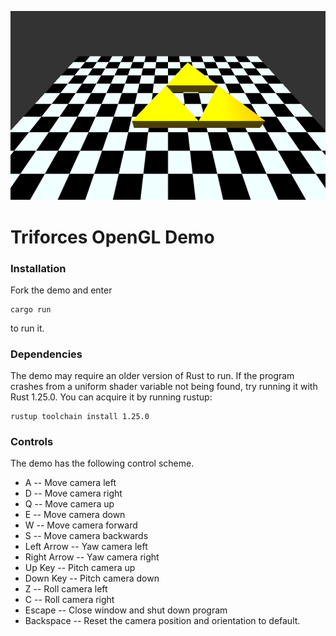 ![Title Screen](readme.png)
# Triforces OpenGL Demo

### Installation
Fork the demo and enter
```
cargo run
```
to run it.

### Dependencies
The demo may require an older version of Rust to run. If the program crashes from a uniform shader variable not being found, try running it with Rust 1.25.0. You can acquire it by running rustup:
```
rustup toolchain install 1.25.0
```

### Controls
The demo has the following control scheme.
* A -- Move camera left
* D -- Move camera right
* Q -- Move camera up
* E -- Move camera down
* W -- Move camera forward
* S -- Move camera backwards
* Left Arrow -- Yaw camera left
* Right Arrow -- Yaw camera right
* Up Key -- Pitch camera up
* Down Key -- Pitch camera down
* Z -- Roll camera left
* C -- Roll camera right
* Escape -- Close window and shut down program
* Backspace -- Reset the camera position and orientation to default.
